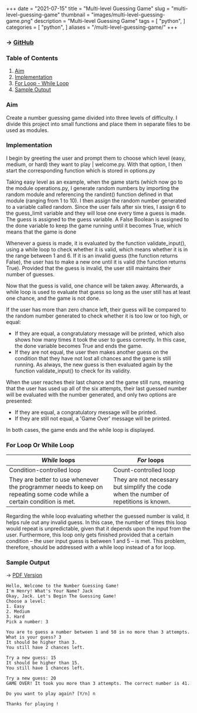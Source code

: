 +++
date = "2021-07-15"
title = "Multi-level Guessing Game"
slug = "multi-level-guessing-game"
thumbnail = "images/multi-level-guessing-game.png"
description = "Multi-level Guessing Game"
tags = [
    "python",
]
categories = [
    "python",
]
aliases = "/multi-level-guessing-game/"
+++

### → [GitHub](https://github.com/tanducmai/multi-level-guessing-game)

### Table of Contents

1. [Aim](#aim)
1. [Implementation](#implementation)
1. [For Loop - While Loop](#for-loop-or-while-loop)
1. [Sample Output](#sample-output)

### Aim

Create a number guessing game divided into three levels of difficulty.
I divide this project into small functions and place them in separate files to
be used as modules.

### Implementation

I begin by greeting the user and prompt them to choose which level (easy,
medium, or hard) they want to play | welcome.py. With that option, I then start
the corresponding function which is stored in options.py

Taking easy level as an example, when the game starts (which now go to the
module operations.py, I generate random numbers by importing the random module
and referencing the randint() function defined in that module (ranging from 1 to
10). I then assign the random number generated to a variable called random.
Since the user fails after six tries, I assign 6 to the guess_limit variable and
they will lose one every time a guess is made. The guess is assigned to the
guess variable. A False Boolean is assigned to the done variable to keep the
game running until it becomes True, which means that the game is done

Whenever a guess is made, it is evaluated by the function validate_input(),
using a while loop to check whether it is valid, which means whether it is in
the range between 1 and 6. If it is an invalid guess (the function returns
False), the user has to make a new one until it is valid (the function returns
True).  Provided that the guess is invalid, the user still maintains their
number of guesses.

Now that the guess is valid, one chance will be taken away. Afterwards, a while
loop is used to evaluate that guess so long as the user still has at least one
chance, and the game is not done.

If the user has more than zero chance left, their guess will be compared to the
random number generated to check whether it is too low or too high, or equal:

- If they are equal, a congratulatory message will be printed, which also shows
  how many times it took the user to guess correctly. In this case, the done
  variable becomes True and ends the game.
- If they are not equal, the user then makes another guess on the condition that
  they have not lost all chances and the game is still running. As always, the
  new guess is then evaluated again by the function validate_input() to check
  for its validity.

When the user reaches their last chance and the game still runs, meaning that
the user has used up all of the six attempts, their last guessed number will be
evaluated with the number generated, and only two options are presented:

- If they are equal, a congratulatory message will be printed.
- If they are still not equal, a 'Game Over' message will be printed.

In both cases, the game ends and the while loop is displayed.

### For Loop Or While Loop

_While_ loops | _For_ loops |
------------ | ------------- |
Condition-controlled loop  | Count-controlled loop |
They are better to use whenever the programmer needs to keep on repeating some code while a certain condition is met. | They are not necessary but simplify the code when the number of repetitions is known. |

Regarding the while loop evaluating whether the guessed number is valid, it
helps rule out any invalid guess. In this case, the number of times this loop
would repeat is unpredictable, given that it depends upon the input from the
user. Furthermore, this loop only gets finished provided that a certain
condition – the user input guess is between 1 and 5 – is met. This problem,
therefore, should be addressed with a while loop instead of a for loop.

### Sample Output

-> [PDF
Version](https://raw.githubusercontent.com/tanducmai/multi-level-guessing-game/main/sample_output.pdf)

```text
Hello, Welcome to the Number Guessing Game!
I'm Henry! What's Your Name? Jack
Okay, Jack. Let's Begin The Guessing Game!
Choose a level:
1. Easy
2. Medium
3. Hard
Pick a number: 3

You are to guess a number between 1 and 50 in no more than 3 attempts.
What is your guess? 3
It should be higher than 3.
You still have 2 chances left.

Try a new guess: 15
It should be higher than 15.
You still have 1 chances left.

Try a new guess: 20
GAME OVER! It took you more than 3 attempts. The correct number is 41.

Do you want to play again? [Y/n] n

Thanks for playing !
```
